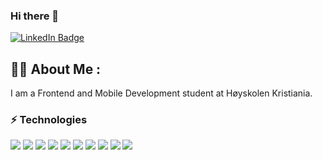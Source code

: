 ### Hi there 👋

<a href="https://www.linkedin.com/in/nora-sivertsen-bull-019099150/">
    <img src="https://img.shields.io/badge/LinkedIn-blue?style=for-the-badge&logo=linkedin&logoColor=white" alt="LinkedIn Badge"/>
</a>



## :woman_technologist: About Me : 
I am a Frontend and Mobile Development student at Høyskolen Kristiania.


### ⚡ Technologies
<div>
<img src="https://img.shields.io/badge/JavaScript-323330?style=for-the-badge&logo=javascript&logoColor=F7DF1E"/>
<img src="https://img.shields.io/badge/Swift-323330?style=for-the-badge&logo=swift&logoColor=61DAFB"/>
<img src="https://img.shields.io/badge/React-323330?style=for-the-badge&logo=react&logoColor=61DAFB"/>
<img src="https://img.shields.io/badge/Typescript-323330?style=for-the-badge&logo=typescript&logoColor=white"/>
<img src="https://img.shields.io/badge/Vue-323330?style=for-the-badge&logo=vue&logoColor=white"/>
<img src="https://img.shields.io/badge/HTML-323330?style=for-the-badge&logo=html5&logoColor=white"/>
<img src="https://img.shields.io/badge/CSS-323330?&style=for-the-badge&logo=css3&logoColor=white"/>
<img src="https://img.shields.io/badge/Tailwind_CSS-323330?style=for-the-badge&logo=tailwind-css&logoColor=white"/>
<img src="https://img.shields.io/badge/Material--UI-323330?style=for-the-badge&logo=material-ui&logoColor=white"/>
<img src="https://img.shields.io/badge/MySQL-323330?style=for-the-badge&logo=mysql&logoColor=white"/>
</div>


<!--
**norasiv/norasiv** is a ✨ _special_ ✨ repository because its `README.md` (this file) appears on your GitHub profile.

Here are some ideas to get you started:

- 🔭 I’m currently working on ...
- 🌱 I’m currently learning ...
- 👯 I’m looking to collaborate on ...
- 🤔 I’m looking for help with ...
- 💬 Ask me about ...
- 📫 How to reach me: ...
- 😄 Pronouns: ...
- ⚡ Fun fact: ...
-->
